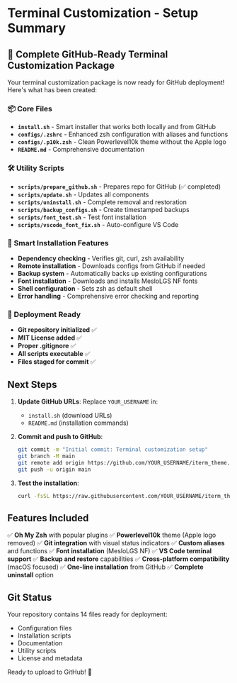 # Terminal Customization - Setup Summary

## 🎉 Complete GitHub-Ready Terminal Customization Package

Your terminal customization package is now ready for GitHub deployment! Here's what has been created:

### 📦 Core Files
- **`install.sh`** - Smart installer that works both locally and from GitHub
- **`configs/.zshrc`** - Enhanced zsh configuration with aliases and functions
- **`configs/.p10k.zsh`** - Clean Powerlevel10k theme without the Apple logo
- **`README.md`** - Comprehensive documentation

### 🛠️ Utility Scripts
- **`scripts/prepare_github.sh`** - Prepares repo for GitHub (✅ completed)
- **`scripts/update.sh`** - Updates all components
- **`scripts/uninstall.sh`** - Complete removal and restoration
- **`scripts/backup_configs.sh`** - Create timestamped backups
- **`scripts/font_test.sh`** - Test font installation
- **`scripts/vscode_font_fix.sh`** - Auto-configure VS Code

### 🔧 Smart Installation Features
- **Dependency checking** - Verifies git, curl, zsh availability
- **Remote installation** - Downloads configs from GitHub if needed
- **Backup system** - Automatically backs up existing configurations
- **Font installation** - Downloads and installs MesloLGS NF fonts
- **Shell configuration** - Sets zsh as default shell
- **Error handling** - Comprehensive error checking and reporting

### 🚀 Deployment Ready
- **Git repository initialized** ✅
- **MIT License added** ✅
- **Proper .gitignore** ✅
- **All scripts executable** ✅
- **Files staged for commit** ✅

## Next Steps

1. **Update GitHub URLs**: Replace `YOUR_USERNAME` in:
   - `install.sh` (download URLs)
   - `README.md` (installation commands)

2. **Commit and push to GitHub**:
   ```bash
   git commit -m "Initial commit: Terminal customization setup"
   git branch -M main
   git remote add origin https://github.com/YOUR_USERNAME/iterm_theme.git
   git push -u origin main
   ```

3. **Test the installation**:
   ```bash
   curl -fsSL https://raw.githubusercontent.com/YOUR_USERNAME/iterm_theme/main/install.sh | bash
   ```

## Features Included

✅ **Oh My Zsh** with popular plugins
✅ **Powerlevel10k** theme (Apple logo removed)
✅ **Git integration** with visual status indicators
✅ **Custom aliases** and functions
✅ **Font installation** (MesloLGS NF)
✅ **VS Code terminal support**
✅ **Backup and restore** capabilities
✅ **Cross-platform compatibility** (macOS focused)
✅ **One-line installation** from GitHub
✅ **Complete uninstall** option

## Git Status
Your repository contains 14 files ready for deployment:
- Configuration files
- Installation scripts
- Documentation
- Utility scripts
- License and metadata

Ready to upload to GitHub! 🚀
